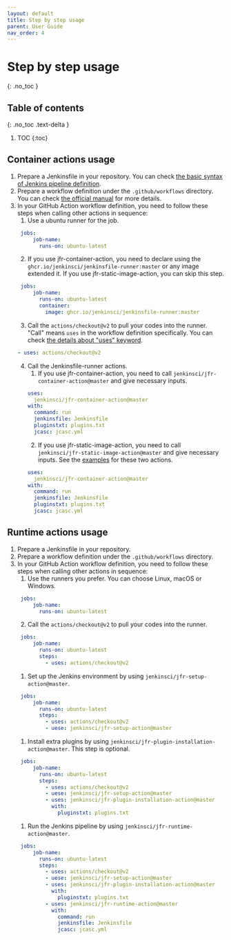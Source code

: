 ```yaml
---
layout: default
title: Step by step usage
parent: User Guide
nav_order: 4
---
```


# Step by step usage
{: .no_toc }

## Table of contents
{: .no_toc .text-delta }

1. TOC
{:toc}

## Container actions usage
1. Prepare a Jenkinsfile in your repository. You can check [the basic syntax of Jenkins pipeline definition](https://www.jenkins.io/doc/book/pipeline/syntax/).
2. Prepare a workflow definition under the `.github/workflows` directory. You can check [the official manual](https://docs.github.com/en/actions) for more details.
3. In your GitHub Action workflow definition, you need to follow these steps when calling other actions in sequence:
   1. Use a ubuntu runner for the job.
   ```yaml
    jobs:
        job-name:
          runs-on: ubuntu-latest   
   ```
   2. If you use jfr-container-action, you need to declare using the `ghcr.io/jenkinsci/jenkinsfile-runner:master` or any image extended it. If you use jfr-static-image-action, you can skip this step.
   ```yaml
    jobs:
        job-name:
          runs-on: ubuntu-latest
          container:
            image: ghcr.io/jenkinsci/jenkinsfile-runner:master             
   ```   
   3. Call the `actions/checkout@v2` to pull your codes into the runner. "Call" means `uses` in the workflow definition specifically. You can check [the details about "uses" keyword](https://docs.github.com/en/actions/using-workflows/workflow-syntax-for-github-actions#jobsjob_idstepsuses).
   ```yaml
   - uses: actions/checkout@v2
   ```
   4. Call the Jenkinsfile-runner actions.
      1. If you use jfr-container-action, you need to call `jenkinsci/jfr-container-action@master` and give necessary inputs.
      ```yaml
      uses:
        jenkinsci/jfr-container-action@master
      with:
        command: run
        jenkinsfile: Jenkinsfile
        pluginstxt: plugins.txt
        jcasc: jcasc.yml      
      ```
      2.  If you use jfr-static-image-action, you need to call `jenkinsci/jfr-static-image-action@master` and give necessary inputs. See the [examples](#example-workflows) for these two actions.
      ```yaml
      uses:
        jenkinsci/jfr-container-action@master
      with:
        command: run
        jenkinsfile: Jenkinsfile
        pluginstxt: plugins.txt
        jcasc: jcasc.yml      
      ```

## Runtime actions usage
1. Prepare a Jenkinsfile in your repository.
2. Prepare a workflow definition under the `.github/workflows` directory.
3. In your GitHub Action workflow definition, you need to follow these steps when calling other actions in sequence:
   1. Use the runners you prefer. You can choose Linux, macOS or Windows.
   ```yaml
    jobs:
        job-name:
          runs-on: ubuntu-latest   
   ```   
   2. Call the `actions/checkout@v2` to pull your codes into the runner.
   ```yaml
    jobs:
        job-name:
          runs-on: ubuntu-latest
          steps:
            - uses: actions/checkout@v2           
   ```      
   1. Set up the Jenkins environment by using `jenkinsci/jfr-setup-action@master`.
   ```yaml
    jobs:
        job-name:
          runs-on: ubuntu-latest
          steps:
            - uses: actions/checkout@v2
            - uese: jenkinsci/jfr-setup-action@master           
   ```    
   1. Install extra plugins by using `jenkinsci/jfr-plugin-installation-action@master`. This step is optional.
   ```yaml
    jobs:
        job-name:
          runs-on: ubuntu-latest
          steps:
            - uses: actions/checkout@v2
            - uese: jenkinsci/jfr-setup-action@master
            - uses: jenkinsci/jfr-plugin-installation-action@master
              with:
                pluginstxt: plugins.txt                     
   ```   
   1. Run the Jenkins pipeline by using `jenkinsci/jfr-runtime-action@master`.
   ```yaml
    jobs:
        job-name:
          runs-on: ubuntu-latest
          steps:
            - uses: actions/checkout@v2
            - uese: jenkinsci/jfr-setup-action@master
            - uses: jenkinsci/jfr-plugin-installation-action@master
              with:
                pluginstxt: plugins.txt
            - uses: jenkinsci/jfr-runtime-action@master
              with:
                command: run
                jenkinsfile: Jenkinsfile
                jcasc: jcasc.yml                                   
   ```    